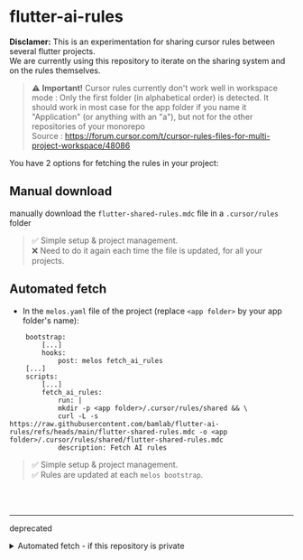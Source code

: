 # flutter-ai-rules

**Disclamer:** This is an experimentation for sharing cursor rules between several flutter projects. <br>
We are currently using this repository to iterate on the sharing system and on the rules themselves.

> ⚠ **Important!** Cursor rules currently don't work well in workspace mode : Only the first folder (in alphabetical order) is detected. It should work in most case for the app folder if you name it "Application" (or anything with an "a"), but not for the other repositories of your monorepo <br>
> Source : https://forum.cursor.com/t/cursor-rules-files-for-multi-project-workspace/48086

You have 2 options for fetching the rules in your project:

## Manual download

manually download the `flutter-shared-rules.mdc` file in a `.cursor/rules` folder

> ✅ Simple setup & project management. <br>
> ❌ Need to do it again each time the file is updated, for all your projects.

## Automated fetch

- In the `melos.yaml` file of the project (replace `<app folder>` by your app folder's name):

```
    bootstrap:
        [...]
        hooks:
            post: melos fetch_ai_rules
    [...]
    scripts:
        [...]
        fetch_ai_rules:
            run: |
            mkdir -p <app folder>/.cursor/rules/shared && \
            curl -L -s https://raw.githubusercontent.com/bamlab/flutter-ai-rules/refs/heads/main/flutter-shared-rules.mdc -o <app folder>/.cursor/rules/shared/flutter-shared-rules.mdc
            description: Fetch AI rules
```

> ✅ Simple setup & project management. <br>
> ✅ Rules are updated at each `melos bootstrap`. <br>

<br>
<br>

---

deprecated

<details>
<summary>
 Automated fetch - if this repository is private
</summary>

- In the project where you want to add the rules (replace `<app folder>` by your app folder's name):

```
git submodule add git@github.com:bamlab/flutter-ai-rules.git <app folder>/.cursor/rules/shared && git submodule update --remote --init -- <app folder>/.cursor/rules/shared && git commit -m "devx(cursor) create cursor rules submodule"
```

- In the `melos.yaml` file of the project (replace `<app folder>` by your app folder's name):

```
    bootstrap:
        [...]
        hooks:
            post: melos fetch_ai_rules
    [...]
    scripts:
        [...]
        fetch_ai_rules:
            run: |
            git submodule update --remote --merge -- <app folder>/.cursor/rules/shared
            description: Fetch AI rules
```

> ✅ Rules are updated at each `melos bootstrap`. <br>
> ❌ Every dev on the project must have access to this repo, or will see some error after running `melos bootstrap`. <br>
> 🟠 When committing the rules changes on the project, the commit is unreadable. Nevertheless, this change has already been reviewed on this repository<br>

> 💡 If you want to interact manually with the submodule, be aware that git submodules badly support adding submodules in folders that begin by `.`. If you do so, you must always specify `-- <submodule path>` in your `git submodule` commands. You can also run `cd <submodule path>` and use regular git commands, it will work well. Don't push anything on this rules repository though<br>

> 💡 If you use the "source control" view of vscode, you can see a new section after adding the submodule. You can easily close it with a right click on its header.

### clean this installation

at the root of your project:

- remove the submodule from `.gitmodules`
- remove the submodule from `.git/modules`
  - by default, `.git` is not visible in vscode: open finder and show hidden files (`cmd`+`shift`+`.`)
  </details>

